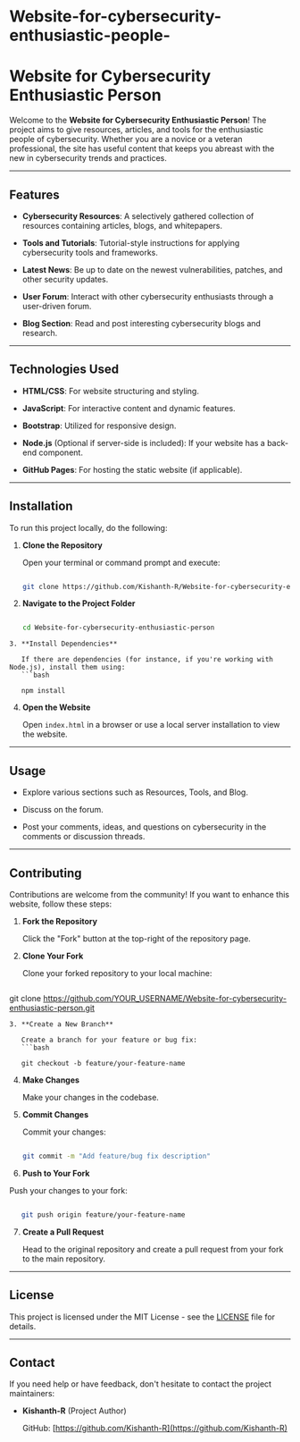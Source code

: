 # Website-for-cybersecurity-enthusiastic-people-

# Website for Cybersecurity Enthusiastic Person

Welcome to the **Website for Cybersecurity Enthusiastic Person**! The project aims to give resources, articles, and tools for the enthusiastic people of cybersecurity. Whether you are a novice or a veteran professional, the site has useful content that keeps you abreast with the new in cybersecurity trends and practices.

---

## Features

* **Cybersecurity Resources**: A selectively gathered collection of resources containing articles, blogs, and whitepapers.

* **Tools and Tutorials**: Tutorial-style instructions for applying cybersecurity tools and frameworks.
* **Latest News**: Be up to date on the newest vulnerabilities, patches, and other security updates.
* **User Forum**: Interact with other cybersecurity enthusiasts through a user-driven forum.
* **Blog Section**: Read and post interesting cybersecurity blogs and research.
---

## Technologies Used

* **HTML/CSS**: For website structuring and styling.

* **JavaScript**: For interactive content and dynamic features.
* **Bootstrap**: Utilized for responsive design.
* **Node.js** (Optional if server-side is included): If your website has a back-end component.
* **GitHub Pages**: For hosting the static website (if applicable).
---

## Installation

To run this project locally, do the following:

1. **Clone the Repository**

   Open your terminal or command prompt and execute:
   ```bash

   git clone https://github.com/Kishanth-R/Website-for-cybersecurity-enthusiastic-person.git
   ```
2. **Navigate to the Project Folder**

   ```bash

   cd Website-for-cybersecurity-enthusiastic-person
```
3. **Install Dependencies**

   If there are dependencies (for instance, if you're working with Node.js), install them using:
   ```bash

   npm install
   ```
4. **Open the Website**

   Open `index.html` in a browser or use a local server installation to view the website.
---

## Usage

* Explore various sections such as Resources, Tools, and Blog.

* Discuss on the forum.
* Post your comments, ideas, and questions on cybersecurity in the comments or discussion threads.
---

## Contributing

Contributions are welcome from the community! If you want to enhance this website, follow these steps:

1. **Fork the Repository**

   Click the "Fork" button at the top-right of the repository page.
2. **Clone Your Fork**

   Clone your forked repository to your local machine:
   ```
git clone https://github.com/YOUR_USERNAME/Website-for-cybersecurity-enthusiastic-person.git
```
3. **Create a New Branch**

   Create a branch for your feature or bug fix:
   ```bash

   git checkout -b feature/your-feature-name
   ```
4. **Make Changes**

   Make your changes in the codebase.
5. **Commit Changes**

   Commit your changes:
   ```bash

   git commit -m "Add feature/bug fix description"
   ```
6. **Push to Your Fork**

Push your changes to your fork:
```bash

   git push origin feature/your-feature-name
```
7. **Create a Pull Request**

   Head to the original repository and create a pull request from your fork to the main repository.
---

## License

This project is licensed under the MIT License - see the [LICENSE](LICENSE) file for details.

---

## Contact

If you need help or have feedback, don't hesitate to contact the project maintainers:

* **Kishanth-R** (Project Author)

  GitHub: [https://github.com/Kishanth-R](https://github.com/Kishanth-R)
